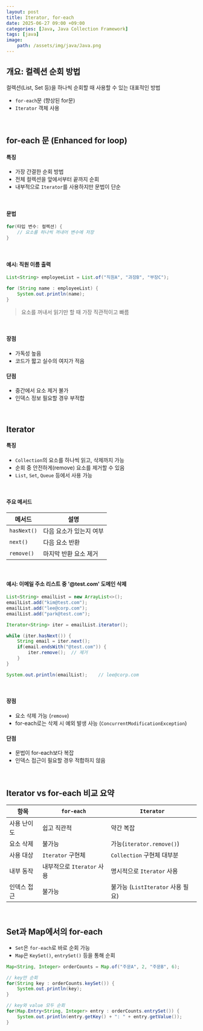 ```yaml
---
layout: post
title: Iterator, for-each
date: 2025-06-27 09:00 +09:00
categories: [Java, Java Collection Framework]
tags: [java]
image: 
    path: /assets/img/java/Java.png
---
```


## 개요: 컬렉션 순회 방법

컬렉션(List, Set 등)을 하나씩 순회할 때 사용할 수 있는 대표적인 방법

- `for-each`문 (향상된 for문)
- `Iterator` 객체 사용

<br>

## for-each 문 (Enhanced for loop)

#### 특징

- 가장 간결한 순회 방법
- 전체 컬렉션을 앞에서부터 끝까지 순회
- 내부적으로 `Iterator`를 사용하지만 문법이 단순

<br>

#### 문법

```java
for(타입 변수: 컬렉션) {
    // 요소를 하나씩 꺼내어 변수에 저장
}
```

<br>

####  예시: 직원 이름 출력

```java
List<String> employeeList = List.of("직원A", "과장B", "부장C");

for (String name : employeeList) {
    System.out.println(name);
}

```

> 요소를 꺼내서 읽기만 할 때 가장 직관적이고 빠름

<br>

#### 장점

- 가독성 높음
- 코드가 짧고 실수의 여지가 적음

#### 단점

- 중간에서 요소 제거 불가
- 인덱스 정보 필요할 경우 부적합

<br>

## Iterator

#### 특징

- `Collection`의 요소를 하나씩 읽고, 삭제까지 가능
- 순회 중 안전하게(remove) 요소를 제거할 수 있음
- `List`, `Set`, `Queue` 등에서 사용 가능

<br>

#### 주요 메서드

| 메서드 | 설명 | 
|-|-|
| `hasNext()` | 다음 요소가 있는지 여부 |
| `next()` | 다음 요소 반환 |
| `remove()` | 마지막 반환 요소 제거 |

<br>

#### 예시: 이메일 주소 리스트 중 '@test.com' 도메인 삭제

```java
List<String> emailList = new ArrayList<>();
emailList.add("kim@test.com");
emailList.add("lee@corp.com");
emailList.add("park@test.com");

Iterator<String> iter = emailList.iterator();

while (iter.hasNext()) {
    String email = iter.next();
    if(email.endsWith("@test.com")) {
        iter.remove();  // 제거
    }
}

System.out.println(emailList);    // lee@corp.com
```

<br>

#### 장점

- 요소 삭제 가능 (`remove`)
- for-each로는 삭제 시 예외 발생 사능 (`ConcurrentModificationException`)

#### 단점

- 문법이 for-each보다 복잡
- 인덱스 접근이 필요할 경우 적합하지 않음

<br>

## Iterator vs for-each 비교 요약

| 항목 | `for-each` | `Iterator` |
|-|-|-|
| 사용 난이도 | 쉽고 직관적 | 약간 복잡 |
| 요소 삭제 | 불가능 | 가능(`iterator.remove()`) |
| 사용 대상 | `Iterator` 구현체 | `Collection` 구현체 대부분 | 
| 내부 동작 | 내부적으로 `Iterator` 사용 | 명시적으로 `Iterator` 사용 |
| 인덱스 접근 | 불가능 | 불가능 (`ListIterator` 사용 필요) |

<br>

## Set과 Map에서의 for-each

- `Set`은 `for-each`로 바로 순회 가능
- `Map`은 `KeySet()`, `entrySet()` 등을 통해 순회

```java
Map<String, Integer> orderCounts = Map.of("주문A", 2, "주문B", 6);

// key만 순회
for(String key : orderCounts.keySet()) {
    System.out.println(key);
}

// key와 value 모두 순회
for(Map.Entry<String, Integer> entry : orderCounts.entrySet()) {
    System.out.println(entry.getKey() + ": " + entry.getValue());
}
```

